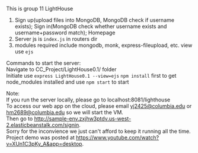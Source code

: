 This is group 11 LightHouse
1. Sign up(upload files into MongoDB, MongoDB check if username exists); 
   Sign in(MongoDB check whether username exists and username+password match);
   Homepage
2. Server js is `index.js` in routers dir
3. modules required include mongodb, monk, express-fileupload, etc. view use `ejs`  

Commands to start the server:  
Navigate to CC_Project/LightHouse0.1/ folder  
Initiate use `express LightHouse0.1 --view=ejs`
`npm install` first to get node_modules installed and use `npm start` to start  

Note:  
If you run the server locally, please go to localhost:8081/lighthouse  
To access our web app on the cloud, please email yj2425@columbia.edu or hm2689@columbia.edu so we will start the VM.  
Then go to http://sample-env.zxjhw3ptdv.us-west-2.elasticbeanstalk.com/signin.  
Sorry for the inconvience we just can't afford to keep it running all the time.  
Project demo was posted at https://www.youtube.com/watch?v=XUn1C3pKy_A&app=desktop.  
